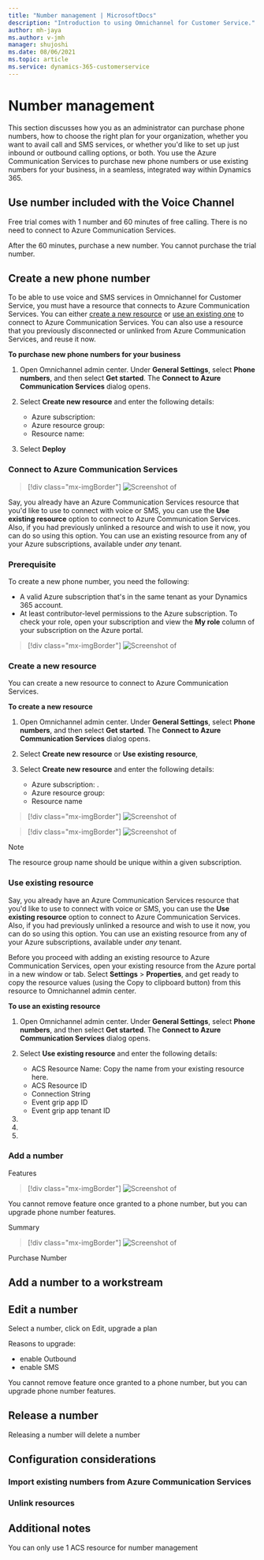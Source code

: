 ```yaml
---
title: "Number management | MicrosoftDocs"
description: "Introduction to using Omnichannel for Customer Service."
author: mh-jaya
ms.author: v-jmh
manager: shujoshi
ms.date: 08/06/2021
ms.topic: article
ms.service: dynamics-365-customerservice
---
```

<!--
Neema Tikoo - Talks about how you can purchase numbers from within Dynamics 365. - 
Uses the "Create a new resource option"
//Video 1: https://msit.microsoftstream.com/video/08ba0840-98dc-b561-3805-f1ebd1855239

Nael Haddad/David Clarke - talks about how we simplify acquiring numbers, a one-stop shop for business admins to get new numbers, release numbers, etc using ACS.
//Video 2: https://msit.microsoftstream.com/video/dd07a1ff-0400-b564-49f4-f1eb6cbe2392

Naresh/Abhiney/Sudarshan - discusses how to use an existing resource (say you have unlinked a phone number and want to reuse it now).
Video 3: https://msit.microsoftstream.com/video/8bfc99ff-0300-b561-3feb-f1ebe379b30a
-->

# Number management

This section discusses how you as an administrator can purchase phone numbers, how to choose the right plan for your organization, whether you want to avail call and SMS services, or whether you'd like to set up just inbound or outbound calling options, or both. You use the Azure Communication Services to purchase new phone numbers or use existing numbers for your business, in a seamless, integrated way within Dynamics 365.

## Use number included with the Voice Channel 

Free trial comes with 1 number and 60 minutes of free calling. There is no need to connect to Azure Communication Services.

After the 60 minutes, purchase a new number. You cannot purchase the trial number. 

## Create a new phone number

To be able to use voice and SMS services in Omnichannel for Customer Service, you must have a resource that connects to Azure Communication Services. You can either [create a new resource](#create-a-new-resource) or [use an existing one](#use-existing-resource) to connect to Azure Communication Services. You can also use a resource that you previously disconnected or unlinked from Azure Communication Services, and reuse it now.

**To purchase new phone numbers for your business**

1. Open Omnichannel admin center. Under **General Settings**, select **Phone numbers**, and then select **Get started**. 
   The **Connect to Azure Communication Services** dialog opens.

2. Select **Create new resource** and enter the following details:
   - Azure subscription: 
   - Azure resource group: 
   - Resource name: 

3. Select **Deploy**


### Connect to Azure Communication Services

> [!div class="mx-imgBorder"]
> ![Screenshot of ](./media/voice-channel-number-mgmt-create-new-number.png)

Say, you already have an Azure Communication Services resource that you'd like to use to connect with voice or SMS, you can use the **Use existing resource** option to connect to Azure Communication Services. Also, if you had previously unlinked a resource and wish to use it now, you can do so using this option. You can use an existing resource from any of your Azure subscriptions, available under *any* tenant. 



### Prerequisite

To create a new phone number, you need the following:
- A valid Azure subscription that's in the same tenant as your Dynamics 365 account. 
- At least contributor-level permissions to the Azure subscription. To check your role, open your subscription and view the **My role** column of your subscription on the Azure portal.


<!--
Otherwise, select the [**Use existing resource**](#use-existing-resource) option and copy and paste the relevant information from your Azure subscription. 
-->

> [!div class="mx-imgBorder"]
> ![Screenshot of ](./media/voice-channel-number-mgmt-connect-azure-service.png)


### Create a new resource
You can create a new resource to connect to Azure Communication Services.

**To create a new resource**

1. Open Omnichannel admin center. Under **General Settings**, select **Phone numbers**, and then select **Get started**. 
   The **Connect to Azure Communication Services** dialog opens.

2. Select **Create new resource** or **Use existing resource**, 

2. Select **Create new resource** and enter the following details:
   - Azure subscription: .
   - Azure resource group: 
   - Resource name
   

> [!div class="mx-imgBorder"]
> ![Screenshot of ](./media/voice-channel-number-mgmt-azure-create-new-resource.png)


> [!div class="mx-imgBorder"]
> ![Screenshot of ](./media/voice-channel-number-mgmt-azure-success.png)

> [!NOTE]
> The resource group name should be unique within a given subscription.

<a name="use-existing-resource"></a>

### Use existing resource

Say, you already have an Azure Communication Services resource that you'd like to use to connect with voice or SMS, you can use the **Use existing resource** option to connect to Azure Communication Services. Also, if you had previously unlinked a resource and wish to use it now, you can do so using this option. You can use an existing resource from any of your Azure subscriptions, available under *any* tenant. 

Before you proceed with adding an existing resource to Azure Communication Services, open your existing resource from the Azure portal in a new window or tab.  Select **Settings** > **Properties**, and get ready to copy the resource values (using the Copy to clipboard button) from this resource to Omnichannel admin center.


**To use an existing resource**

1. Open Omnichannel admin center. Under **General Settings**, select **Phone numbers**, and then select **Get started**. 
   The **Connect to Azure Communication Services** dialog opens. 

2. Select **Use existing resource** and enter the following details:
   - ACS Resource Name: Copy the name from your existing resource here.
   - ACS Resource ID
   - Connection String
   - Event grip app ID
   - Event grip app tenant ID

3.

4.

5.



### Add a number 

Features


> [!div class="mx-imgBorder"]
> ![Screenshot of ](./media/voice-channel-number-mgmt-add-features.png)

You cannot remove feature once granted to a phone number, but you can upgrade phone number features.

Summary


> [!div class="mx-imgBorder"]
> ![Screenshot of ](./media/voice-channel-number-mgmt-add-summary.png)

Purchase Number


## Add a number to a workstream

## Edit a number

Select a number, click on Edit, upgrade a plan

Reasons to upgrade:
- enable Outbound
- enable SMS

You cannot remove feature once granted to a phone number, but you can upgrade phone number features.

## Release a number

Releasing a number will delete a number

## Configuration considerations

### Import existing numbers from Azure Communication Services

### Unlink resources

## Additional notes

You can only use 1 ACS resource for number management
